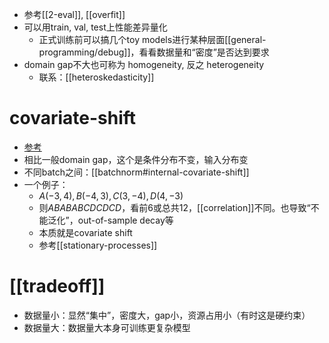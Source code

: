 - 参考[[2-eval]], [[overfit]]
- 可以用train, val, test上性能差异量化
  - 正式训练前可以搞几个toy models进行某种层面[[general-programming/debug]]，看看数据量和“密度”是否达到要求
- domain gap不大也可称为 homogeneity, 反之 heterogeneity
  - 联系：[[heteroskedasticity]]
# covariate-shift
- [参考](https://zhuanlan.zhihu.com/p/339719861)
- 相比一般domain gap，这个是条件分布不变，输入分布变
- 不同batch之间：[[batchnorm#internal-covariate-shift]]
- 一个例子：
  - $A(-3,4),B(-4,3),C(3,-4),D(4,-3)$
  - 则$ABABABCDCDCD$，看前6或总共12，[[correlation]]不同。也导致“不能泛化”，out-of-sample decay等
  - 本质就是covariate shift
  - 参考[[stationary-processes]]
# [[tradeoff]]
- 数据量小：显然“集中”，密度大，gap小，资源占用小（有时这是硬约束）
- 数据量大：数据量大本身可训练更复杂模型